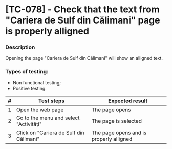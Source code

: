 # **[TC-078] - Check that the text from "Cariera de Sulf din Călimani" page is properly alligned**

### **Description**

Opening the page "Cariera de Sulf din Călimani" will show an alligned text.

### **Types of testing:**

- Non functional testing;
- Positive testing.

| #   | **Test steps**                          | **Expected result**                     |
| --- | --------------------------------------- | --------------------------------------- |
| 1   | Open the web page                       | The page opens                          |
| 2   | Go to the menu and select "Activități"  | The page is selected                    |
| 3   | Click on "Cariera de Sulf din Călimani" | The page opens and is properly alligned |
